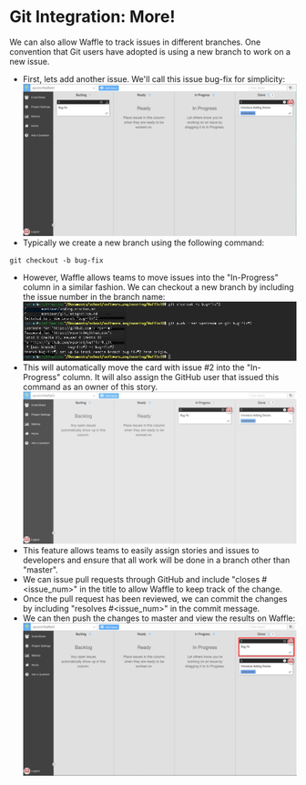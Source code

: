 # Git Integration: More!

We can also allow Waffle to track issues in different branches. One convention that Git users have adopted is using a new branch to work on a new issue. 

- First, lets add another issue. We'll call this issue bug-fix for simplicity:
![New Story](/images/w_add_story_2.png?raw=true "New Story")
- Typically we create a new branch using the following command:
```
git checkout -b bug-fix
```
- However, Waffle allows teams to move issues into the "In-Progress" column in a similar fashion. We can checkout a new branch by including the issue number in the branch name:
![New Branch](/images/git_new_branch_2.png?raw=true "New Branch")
- This will automatically move the card with issue #2 into the "In-Progress" column. It will also assign the GitHub user that issued this command as an owner of this story.
![Moved to In-Progress](/images/w_new_branch_2.png?raw=true "Moved to In-Progress")
- This feature allows teams to easily assign stories and issues to developers and ensure that all work will be done in a branch other than "master".
- We can issue pull requests through GitHub and include "closes #<issue_num>" in the title to allow Waffle to keep track of the change.
- Once the pull request has been reviewed, we can commit the changes by including "resolves #<issue_num>" in the commit message.
- We can then push the changes to master and view the results on Waffle:
![Moved to Done 2](/images/w_moved_to_done_2.png?raw=true "Moved to Done 2")